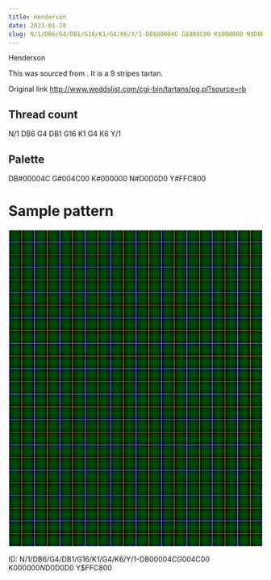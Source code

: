 ```yaml
---
title: Henderson
date: 2023-01-28
slug: N/1/DB6/G4/DB1/G16/K1/G4/K6/Y/1-DB$00004C G$004C00 K$000000 N$D0D0D0 Y$FFC800
---
```

Henderson

This was sourced from <no value>.  It is a 9 stripes tartan.

Original link http://www.weddslist.com/cgi-bin/tartans/pg.pl?source=rb

## Thread count
N/1 DB6 G4 DB1 G16 K1 G4 K6 Y/1

## Palette
DB#00004C G#004C00 K#000000 N#D0D0D0 Y#FFC800

# Sample pattern

![Tartan detail](tartan.png "N/1 DB6 G4 DB1 G16 K1 G4 K6 Y/1 tartan")

ID: N/1/DB6/G4/DB1/G16/K1/G4/K6/Y/1-DB$00004C G$004C00 K$000000 N$D0D0D0 Y$FFC800